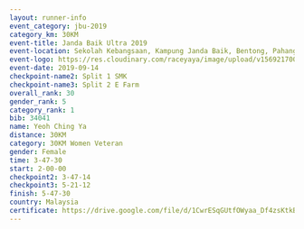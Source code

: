 ```yaml
---
layout: runner-info 
event_category: jbu-2019 
category_km: 30KM 
event-title: Janda Baik Ultra 2019
event-location: Sekolah Kebangsaan, Kampung Janda Baik, Bentong, Pahang, Malaysia 
event-logo: https://res.cloudinary.com/raceyaya/image/upload/v1569217009/logo/janda-baik_vch1pc.jpg 
event-date: 2019-09-14 
checkpoint-name2: Split 1 SMK 
checkpoint-name3: Split 2 E Farm 
overall_rank: 30
gender_rank: 5
category_rank: 1
bib: 34041
name: Yeoh Ching Ya
distance: 30KM
category: 30KM Women Veteran
gender: Female
time: 3-47-30
start: 2-00-00
checkpoint2: 3-47-14
checkpoint3: 5-21-12
finish: 5-47-30
country: Malaysia
certificate: https://drive.google.com/file/d/1CwrESqGUtfOWyaa_Df4zsKtkBXZaq6zO/view?usp=sharing
---
```

